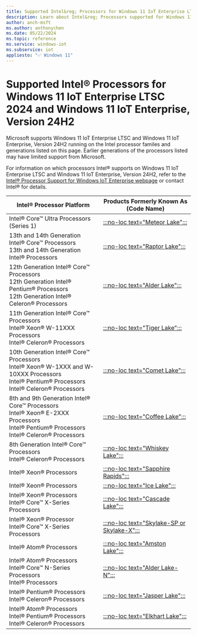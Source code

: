 ```yaml
---
title: Supported Intel&reg; Processors for Windows 11 IoT Enterprise LTSC 2024 and Windows 11 IoT Enterprise, Version 24H2
description: Learn about Intel&reg; Processors supported for Windows 11 IoT Enterprise LTSC 2024 and Windows 11 IoT Enterprise, Version 24H2
author: anch-msft
ms.author: anthonychen
ms.date: 05/22/2024
ms.topic: reference
ms.service: windows-iot
ms.subservice: iot
appliesto: "✅ Windows 11"
---
```


# Supported Intel&reg; Processors for Windows 11 IoT Enterprise LTSC 2024 and Windows 11 IoT Enterprise, Version 24H2

Microsoft supports Windows 11 IoT Enterprise LTSC and Windows 11 IoT Enterprise, Version 24H2 running on the Intel processor familes and generations listed on this page. Earlier generations of the processors listed may have limited support from Microsoft. 

For information on which processors Intel&reg; supports on Windows 11 IoT Enterprise LTSC and Windows 11 IoT Enterprise, Version 24H2, refer to the [Intel&reg; Processor Support for Windows IoT Enterprise webpage](https://www.intel.com/content/www/us/en/internet-of-things/window-processor-server-support.html) or contact Intel&reg; for details.

| Intel&reg; Processor Platform | Products Formerly Known As (Code Name) |
|---|---|
|Intel&reg; Core&trade; Ultra Processors (Series 1)| [:::no-loc text="Meteor Lake":::](https://ark.intel.com/content/www/us/en/ark/products/codename/90353/products-formerly-meteor-lake.html) |
|13th and 14th Generation Intel&reg; Core&trade; Processors</br> 13th and 14th Generation Intel&reg; Processors</br> | [:::no-loc text="Raptor Lake":::](https://ark.intel.com/content/www/us/en/ark/products/codename/215599/products-formerly-raptor-lake.html) |
|12th Generation Intel&reg; Core&trade; Processors</br> 12th Generation Intel&reg; Pentium&reg; Processors</br> 12th Generation Intel&reg; Celeron&reg; Processors</br>| [:::no-loc text="Alder Lake":::](https://ark.intel.com/content/www/us/en/ark/products/codename/147470/products-formerly-alder-lake.html) |
|11th Generation Intel&reg; Core&trade; Processors</br> Intel&reg; Xeon&reg; W-11XXX Processors</br> Intel&reg; Celeron&reg; Processors</br>| [:::no-loc text="Tiger Lake":::](https://ark.intel.com/content/www/us/en/ark/products/codename/88759/products-formerly-tiger-lake.html) |
|10th Generation Intel&reg; Core&trade; Processors</br> Intel&reg; Xeon&reg; W-1XXX and W-10XXX Processors</br> Intel&reg; Pentium&reg; Processors</br> Intel&reg; Celeron&reg; Processors</br>| [:::no-loc text="Comet Lake":::](https://ark.intel.com/content/www/us/en/ark/products/codename/90354/products-formerly-comet-lake.html) |
|8th and 9th Generation Intel&reg; Core&trade; Processors</br> Intel&reg; Xeon&reg; E-2XXX Processors</br> Intel&reg; Pentium&reg; Processors</br> Intel&reg; Celeron&reg; Processors</br>| [:::no-loc text="Coffee Lake":::](https://ark.intel.com/content/www/us/en/ark/products/codename/97787/products-formerly-coffee-lake.html) |
|8th Generation Intel&reg; Core&trade; Processors</br> Intel&reg; Celeron&reg; Processors</br>| [:::no-loc text="Whiskey Lake":::](https://ark.intel.com/content/www/us/en/ark/products/codename/135883/products-formerly-whiskey-lake.html) |
|Intel&reg; Xeon&reg; Processors| [:::no-loc text="Sapphire Rapids":::](https://ark.intel.com/content/www/us/en/ark/products/codename/126212/products-formerly-sapphire-rapids.html) |
|Intel&reg; Xeon&reg; Processors| [:::no-loc text="Ice Lake":::](https://ark.intel.com/content/www/us/en/ark/products/codename/74979/products-formerly-ice-lake.html) |
|Intel&reg; Xeon&reg; Processors</br> Intel&reg; Core&trade; X-Series Processors | [:::no-loc text="Cascade Lake":::](https://ark.intel.com/content/www/us/en/ark/products/codename/124664/products-formerly-cascade-lake.html) |
|Intel&reg; Xeon&reg; Processor</br> Intel&reg; Core&trade; X-Series Processors | [:::no-loc text="Skylake-SP or Skylake-X":::](https://ark.intel.com/content/www/us/en/ark/products/codename/37572/products-formerly-skylake.html) |
|Intel&reg; Atom&reg; Processors</br> | [:::no-loc text="Amston Lake":::](https://ark.intel.com/content/www/us/en/ark/products/codename/235968/products-formerly-amston-lake.html) |
|Intel&reg; Atom&reg; Processors</br> Intel&reg; Core&trade; N-Series Processors</br> Intel&reg; Processors</br> | [:::no-loc text="Alder Lake-N":::](https://ark.intel.com/content/www/us/en/ark/products/codename/232598/products-formerly-alder-laken.html) |
|Intel&reg; Pentium&reg; Processors</br> Intel&reg; Celeron&reg; Processors</br> |[:::no-loc text="Jasper Lake":::](https://ark.intel.com/content/www/us/en/ark/products/codename/128823/products-formerly-jasper-lake.html)|
|Intel&reg; Atom&reg; Processors</br> Intel&reg; Pentium&reg; Processors</br> Intel&reg; Celeron&reg; Processors</br> | [:::no-loc text="Elkhart Lake":::](https://ark.intel.com/content/www/us/en/ark/products/codename/128825/products-formerly-elkhart-lake.html) |